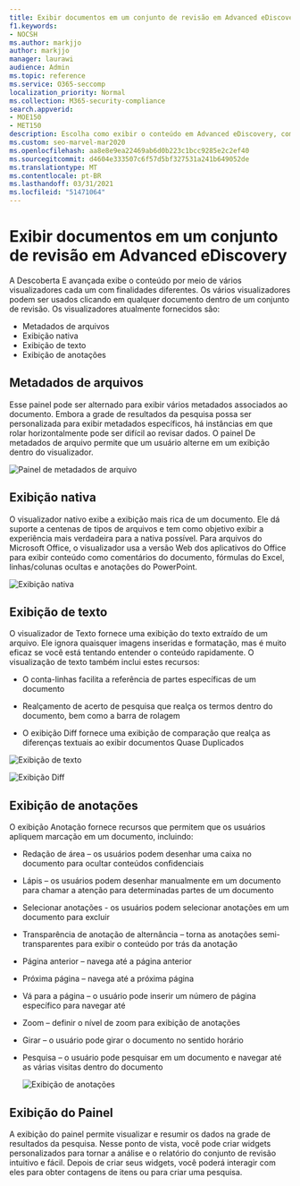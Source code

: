 ```yaml
---
title: Exibir documentos em um conjunto de revisão em Advanced eDiscovery
f1.keywords:
- NOCSH
ms.author: markjjo
author: markjjo
manager: laurawi
audience: Admin
ms.topic: reference
ms.service: O365-seccomp
localization_priority: Normal
ms.collection: M365-security-compliance
search.appverid:
- MOE150
- MET150
description: Escolha como exibir o conteúdo em Advanced eDiscovery, como texto, anotação, conversão ou exibição nativa.
ms.custom: seo-marvel-mar2020
ms.openlocfilehash: aa8e8e9ea22469ab6d0b223c1bcc9285e2c2ef40
ms.sourcegitcommit: d4604e333507c6f57d5bf327531a241b649052de
ms.translationtype: MT
ms.contentlocale: pt-BR
ms.lasthandoff: 03/31/2021
ms.locfileid: "51471064"
---
```

# <a name="view-documents-in-a-review-set-in-advanced-ediscovery"></a>Exibir documentos em um conjunto de revisão em Advanced eDiscovery

A Descoberta E avançada exibe o conteúdo por meio de vários visualizadores cada um com finalidades diferentes. Os vários visualizadores podem ser usados clicando em qualquer documento dentro de um conjunto de revisão. Os visualizadores atualmente fornecidos são:

- Metadados de arquivos
- Exibição nativa
- Exibição de texto
- Exibição de anotações

## <a name="file-metadata"></a>Metadados de arquivos

Esse painel pode ser alternado para exibir vários metadados associados ao documento. Embora a grade de resultados da pesquisa possa ser personalizada para exibir metadados específicos, há instâncias em que rolar horizontalmente pode ser difícil ao revisar dados. O painel De metadados de arquivo permite que um usuário alterne em um exibição dentro do visualizador.

![Painel de metadados de arquivo
](../media/Reviewimage2.png)

## <a name="native-view"></a>Exibição nativa

O visualizador nativo exibe a exibição mais rica de um documento. Ele dá suporte a centenas de tipos de arquivos e tem como objetivo exibir a experiência mais verdadeira para a nativa possível. Para arquivos do Microsoft Office, o visualizador usa a versão Web dos aplicativos do Office para exibir conteúdo como comentários do documento, fórmulas do Excel, linhas/colunas ocultas e anotações do PowerPoint.

![Exibição nativa
](../media/Reviewimage3.png)

## <a name="text-view"></a>Exibição de texto

O visualizador de Texto fornece uma exibição do texto extraído de um arquivo. Ele ignora quaisquer imagens inseridas e formatação, mas é muito eficaz se você está tentando entender o conteúdo rapidamente. O visualização de texto também inclui estes recursos:

  - O conta-linhas facilita a referência de partes específicas de um documento

  - Realçamento de acerto de pesquisa que realça os termos dentro do documento, bem como a barra de rolagem

  - O exibição Diff fornece uma exibição de comparação que realça as diferenças textuais ao exibir documentos Quase Duplicados

![Exibição de texto
](../media/Reviewimage4.png)

![Exibição Diff
](../media/Reviewimage5.png)

## <a name="annotate-view"></a>Exibição de anotações

O exibição Anotação fornece recursos que permitem que os usuários apliquem marcação em um documento, incluindo:

  - Redação de área – os usuários podem desenhar uma caixa no documento para ocultar conteúdos confidenciais

  - Lápis – os usuários podem desenhar manualmente em um documento para chamar a atenção para determinadas partes de um documento

  - Selecionar anotações - os usuários podem selecionar anotações em um documento para excluir

  - Transparência de anotação de alternância – torna as anotações semi-transparentes para exibir o conteúdo por trás da anotação

  - Página anterior – navega até a página anterior

  - Próxima página – navega até a próxima página

  - Vá para a página – o usuário pode inserir um número de página específico para navegar até

  - Zoom – definir o nível de zoom para exibição de anotações

  - Girar – o usuário pode girar o documento no sentido horário

  - Pesquisa – o usuário pode pesquisar em um documento e navegar até as várias visitas dentro do documento
    
    ![Exibição de anotações
    ](../media/Reviewimage1.png)

## <a name="dashboard-view"></a>Exibição do Painel 
A exibição do painel permite visualizar e resumir os dados na grade de resultados da pesquisa. Nesse ponto de vista, você pode criar widgets personalizados para tornar a análise e o relatório do conjunto de revisão intuitivo e fácil. Depois de criar seus widgets, você poderá interagir com eles para obter contagens de itens ou para criar uma pesquisa. 
